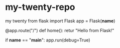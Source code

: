 # my-twenty-repo
my twenty 
from flask import Flask
app = Flask(__name__)

@app.route("/")
def home():
    retur "Hello from Flask!"

if __name__ == "__main__":
    app.run(debug=True)
